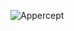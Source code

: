 ![Appercept](https://user-images.githubusercontent.com/505716/144927164-936b2e03-cffc-412d-9566-cf653767c2a0.png)
